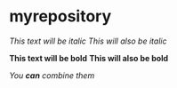 # myrepository
*This text will be italic*
_This will also be italic_

**This text will be bold**
__This will also be bold__

_You **can** combine them_

